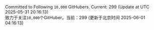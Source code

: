Committed to Following `10,000` GitHubers. Current: <!-- FOLLOWING_COUNT -->299<!-- FOLLOWING_COUNT --> (Update at UTC <!-- LAST_UPDATED -->2025-05-31 20:16:13<!-- LAST_UPDATED -->)<br>
致力于关注`10,000`个GitHuber。当前：<!-- FOLLOWING_COUNT -->299<!-- FOLLOWING_COUNT --> (更新于北京时间 <!-- LAST_UPDATED_CST -->2025-06-01 04:16:13<!-- LAST_UPDATED_CST -->)
